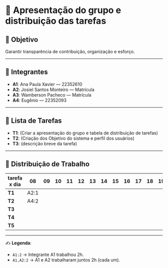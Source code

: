 # 📌 Apresentação do grupo e distribuição das tarefas

## 🎯 Objetivo
Garantir transparência de contribuição, organização e esforço.

---

## 👥 Integrantes
- **A1**: Ana Paula Xavier — 22352610
- **A2**: Josiel Santos Monteiro — Matrícula
- **A3**: Wamberson Pacheco — Matrícula
- **A4**: Eugênio — 22352093


---

## 📝 Lista de Tarefas
- **T1**: (Criar a apresentação do grupo e tabela de distribuição de tarefas)
- **T2**: (Criação dos Objetivo do sistema e perfil dos usuários)
- **T3**: (descrição breve da tarefa)

---

## 📅 Distribuição de Trabalho

| tarefa x dia | 08 | 09 | 10 | 11 | 12 | 13 | 14 | 15 | 16 | 17 | 18 | 19 | 20 | 21 | 22 | 23 | 24 | 25 | 26 | 27 | 28 | 29 |
|--------------|----|----|----|----|----|----|----|----|----|----|----|----|----|----|----|----|----|----|----|----|----|----|
| **T1**       | A2:1  |    |    |    |    |    |    |    |    |    |    |    |    |    |    |    |    |    |    |    |    |    |
| **T2**       |  A4:2  |    |    |    |    |    |    |    |    |    |    |    |    |    |    |    |    |    |    |    |    |    |
| **T3**       |    |    |    |    |    |    |    |    |    |    |    |    |    |    |    |    |    |    |    |    |    |    |
| **T4**       |    |    |    |    |    |    |    |    |    |    |    |    |    |    |    |    |    |    |    |    |    |    |
| **T5**       |    |    |    |    |    |    |    |    |    |    |    |    |    |    |    |    |    |    |    |    |    |    |


---

✍️ **Legenda**:  
- `A1:2` → Integrante A1 trabalhou 2h.  
- `A1,A2:2` → A1 e A2 trabalharam juntos 2h (cada um).  

